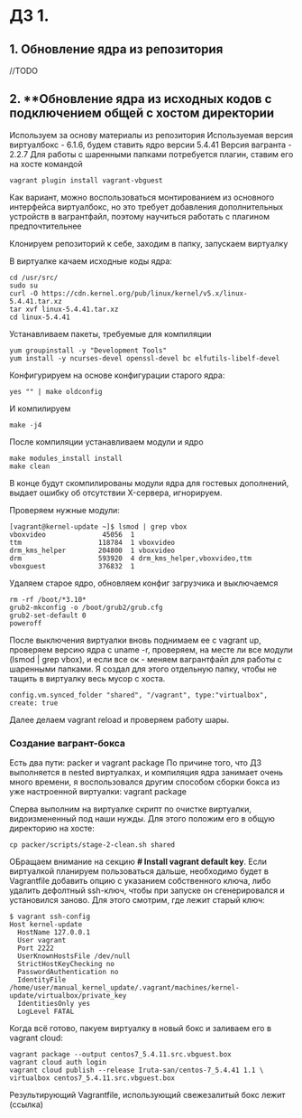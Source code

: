 # ДЗ 1. 

## 1. Обновление ядра из репозитория

//TODO

## 2. **Обновление ядра из исходных кодов с подключением общей с хостом директории

Используем за основу материалы из репозитория 
Используемая версия виртуалбокс - 6.1.6, будем ставить ядро версии 5.4.41
Версия вагранта - 2.2.7
Для работы с шаренными папками потребуется плагин, ставим его на хосте командой
```
vagrant plugin install vagrant-vbguest
```
Как вариант, можно воспользоваться монтированием из основного интерфейса виртуалбокс, но это требует добавления дополнительных устройств в вагрантфайл, поэтому научиться работать с плагином предпочтительнее

Клонируем репозиторий к себе, заходим в папку, запускаем виртуалку

В виртуалке качаем исходные коды ядра:
```
cd /usr/src/
sudo su
curl -O https://cdn.kernel.org/pub/linux/kernel/v5.x/linux-5.4.41.tar.xz
tar xvf linux-5.4.41.tar.xz
cd linux-5.4.41
```

Устанавливаем пакеты, требуемые для компиляции
```
yum groupinstall -y "Development Tools"
yum install -y ncurses-devel openssl-devel bc elfutils-libelf-devel
```
Конфигурируем на основе конфигурации старого ядра:
```
yes "" | make oldconfig
```
И компилируем
```
make -j4
```
После компиляции устанавливаем модули и ядро
```
make modules_install install
make clean 
```

В конце будут скомпилированы модули ядра для гостевых дополнений, выдает ошибку об отсутствии X-сервера, игнорируем.

Проверяем нужные модули:
```
[vagrant@kernel-update ~]$ lsmod | grep vbox
vboxvideo              45056  1 
ttm                   118784  1 vboxvideo
drm_kms_helper        204800  1 vboxvideo
drm                   593920  4 drm_kms_helper,vboxvideo,ttm
vboxguest             376832  1 
``` 
Удаляем старое ядро, обновляем конфиг загрузчика и выключаемся
```
rm -rf /boot/*3.10*
grub2-mkconfig -o /boot/grub2/grub.cfg
grub2-set-default 0
poweroff
```

После выключения виртуалки вновь поднимаем ее с vagrant up, проверяем версию ядра с uname -r, проверяем, на месте ли все модули (lsmod | grep vbox), и если все ок - меняем вагрантфайл для работы с шаренными папками. 
Я создал для этого отдельную папку, чтобы не тащить в виртуалку весь мусор с хоста.
```
config.vm.synced_folder "shared", "/vagrant", type:"virtualbox", create: true
```
Далее делаем vagrant reload и проверяем работу шары.

### Создание вагрант-бокса
Есть два пути: packer и vagrant package
По причине того, что ДЗ выполняется в nested виртуалках, и компиляция ядра занимает очень много времени, я воспользовался другим способом сборки бокса из уже настроенной виртуалки: vagrant package

Сперва выполним на виртуалке скрипт по очистке виртуалки, видоизмененный под наши нужды. Для этого положим его в общую директорию на хосте:
```
cp packer/scripts/stage-2-clean.sh shared
```
ОБращаем внимание на секцию **# Install vagrant default key**. Если виртуалкой планируем пользоваться дальше, необходимо будет в Vagrantfile добавить опцию с указанием собственного ключа, либо удалить дефолтный ssh-ключ, чтобы при запуске он сгенерировался и установился заново.
Для этого смотрим, где лежит старый ключ:
```
$ vagrant ssh-config
Host kernel-update
  HostName 127.0.0.1
  User vagrant
  Port 2222
  UserKnownHostsFile /dev/null
  StrictHostKeyChecking no
  PasswordAuthentication no
  IdentityFile /home/user/manual_kernel_update/.vagrant/machines/kernel-update/virtualbox/private_key
  IdentitiesOnly yes
  LogLevel FATAL

```
Когда всё готово, пакуем виртуалку в новый бокс и заливаем его в vagrant cloud:
```
vagrant package --output centos7_5.4.11.src.vbguest.box
vagrant cloud auth login
vagrant cloud publish --release Iruta-san/centos-7_5.4.41 1.1 \ virtualbox centos7_5.4.11.src.vbguest.box
```
Результирующий Vagrantfile, использующий свежезалитый бокс лежит (ссылка)